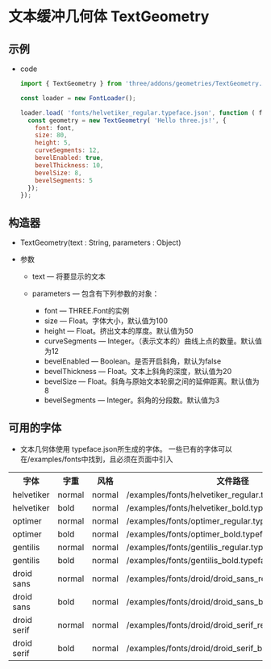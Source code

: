 # 文本缓冲几何体 TextGeometry

## 示例

+ code

  ```js
  import { TextGeometry } from 'three/addons/geometries/TextGeometry.js';

  const loader = new FontLoader();

  loader.load( 'fonts/helvetiker_regular.typeface.json', function ( font ) {
    const geometry = new TextGeometry( 'Hello three.js!', {
      font: font,
      size: 80,
      height: 5,
      curveSegments: 12,
      bevelEnabled: true,
      bevelThickness: 10,
      bevelSize: 8,
      bevelSegments: 5
    });
  });
  ```

## 构造器

+ TextGeometry(text : String, parameters : Object)

+ 参数

  + text — 将要显示的文本
  + parameters — 包含有下列参数的对象：

    + font — THREE.Font的实例
    + size — Float。字体大小，默认值为100
    + height — Float。挤出文本的厚度。默认值为50
    + curveSegments — Integer。（表示文本的）曲线上点的数量。默认值为12
    + bevelEnabled — Boolean。是否开启斜角，默认为false
    + bevelThickness — Float。文本上斜角的深度，默认值为20
    + bevelSize — Float。斜角与原始文本轮廓之间的延伸距离。默认值为8
    + bevelSegments — Integer。斜角的分段数。默认值为3

## 可用的字体

+ 文本几何体使用 typeface.json所生成的字体。 一些已有的字体可以在/examples/fonts中找到，且必须在页面中引入

<table>
  <tr>
    <th>字体</th>
    <th>字重</th>
    <th>风格</th>
    <th>文件路径</th>
  </tr>
  <tr>
    <td>helvetiker</td>
    <td>normal</td>
    <td>normal</td>
    <td>/examples/fonts/helvetiker_regular.typeface.json</td>
  </tr>
  <tr>
    <td>helvetiker</td>
    <td>bold</td>
    <td>normal</td>
    <td>/examples/fonts/helvetiker_bold.typeface.json</td>
  </tr>
  <tr>
    <td>optimer</td>
    <td>normal</td>
    <td>normal</td>
    <td>/examples/fonts/optimer_regular.typeface.json</td>
  </tr>
  <tr>
    <td>optimer</td>
    <td>bold</td>
    <td>normal</td>
    <td>/examples/fonts/optimer_bold.typeface.json</td>
  </tr>
  <tr>
    <td>gentilis</td>
    <td>normal</td>
    <td>normal</td>
    <td>/examples/fonts/gentilis_regular.typeface.json</td>
  </tr>
  <tr>
    <td>gentilis</td>
    <td>bold</td>
    <td>normal</td>
    <td>/examples/fonts/gentilis_bold.typeface.json</td>
  </tr>
  <tr>
    <td>droid sans</td>
    <td>normal</td>
    <td>normal</td>
    <td>/examples/fonts/droid/droid_sans_regular.typeface.json</td>
  </tr>
  <tr>
    <td>droid sans</td>
    <td>bold</td>
    <td>normal</td>
    <td>/examples/fonts/droid/droid_sans_bold.typeface.json</td>
  </tr>
  <tr>
    <td>droid serif</td>
    <td>normal</td>
    <td>normal</td>
    <td>/examples/fonts/droid/droid_serif_regular.typeface.json</td>
  </tr>
  <tr>
    <td>droid serif</td>
    <td>bold</td>
    <td>normal</td>
    <td>/examples/fonts/droid/droid_serif_bold.typeface.json</td>
  </tr>
</table>